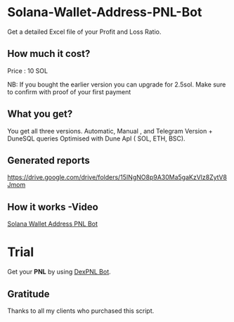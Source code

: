 # Solana-Wallet-Address-PNL-Bot
Get  a detailed Excel file of your Profit and Loss Ratio.  

## How much it cost?

Price : 10 SOL

NB: If you bought the earlier version you can upgrade for 2.5sol. Make sure to confirm with proof of your first payment

## What you get?
You get all three versions. Automatic, Manual , and Telegram Version + DuneSQL queries Optimised with Dune ApI ( SOL, ETH, BSC).

## Generated reports 
https://drive.google.com/drive/folders/15INgNO8p9A30Ma5gaKzVlz8ZytV8Jmom

## How it works -Video
[Solana Wallet Address PNL Bot](https://www.youtube.com/watch?v=C4f4RA-mLbc&t=166s&ab_channel=HenryTirla)

# Trial

Get your **PNL** by using [DexPNL Bot](https://t.me/dexpnl_bot). 


## Gratitude


Thanks to all my clients who purchased this script.
